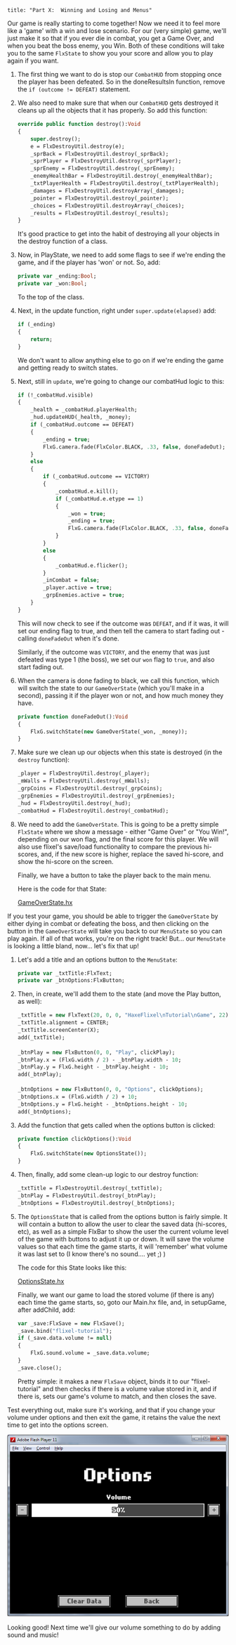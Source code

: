 ```
title: "Part X:  Winning and Losing and Menus"
```

Our game is really starting to come together! Now we need it to feel more like a 'game' with a win and lose scenario. For our (very simple) game, we'll just make it so that if you ever die in combat, you get a Game Over, and when you beat the boss enemy, you Win. Both of these conditions will take you to the same `FlxState` to show you your score and allow you to play again if you want.

1. The first thing we want to do is stop our `CombatHUD` from stopping once the player has been defeated. So in the doneResultsIn function, remove the `if (outcome != DEFEAT)` statement.

2. We also need to make sure that when our `CombatHUD` gets destroyed it cleans up all the objects that it has properly. So add this function:

	```haxe
	override public function destroy():Void
	{
		super.destroy();
		e = FlxDestroyUtil.destroy(e);
		_sprBack = FlxDestroyUtil.destroy(_sprBack);
		_sprPlayer = FlxDestroyUtil.destroy(_sprPlayer);
		_sprEnemy = FlxDestroyUtil.destroy(_sprEnemy);
		_enemyHealthBar = FlxDestroyUtil.destroy(_enemyHealthBar);
		_txtPlayerHealth = FlxDestroyUtil.destroy(_txtPlayerHealth);
		_damages = FlxDestroyUtil.destroyArray(_damages);
		_pointer = FlxDestroyUtil.destroy(_pointer);
		_choices = FlxDestroyUtil.destroyArray(_choices);
		_results = FlxDestroyUtil.destroy(_results);
	}
	```

	It's good practice to get into the habit of destroying all your objects in the destroy function of a class.

3. Now, in PlayState, we need to add some flags to see if we're ending the game, and if the player has 'won' or not. So, add:
	
	```haxe
	private var _ending:Bool;
	private var _won:Bool;
	```

	To the top of the class.

4. Next, in the update function, right under `super.update(elapsed)` add:

	```haxe
	if (_ending)
	{
		return;
	}
	```

	We don't want to allow anything else to go on if we're ending the game and getting ready to switch states.

5. Next, still in `update`, we're going to change our combatHud logic to this:

	```haxe
	if (!_combatHud.visible)
	{
		_health = _combatHud.playerHealth;
		_hud.updateHUD(_health, _money);
		if (_combatHud.outcome == DEFEAT)
		{
			_ending = true;
			FlxG.camera.fade(FlxColor.BLACK, .33, false, doneFadeOut);
		}
		else
		{
			if (_combatHud.outcome == VICTORY)
			{
				_combatHud.e.kill();
				if (_combatHud.e.etype == 1)
				{
					_won = true;
					_ending = true;
					FlxG.camera.fade(FlxColor.BLACK, .33, false, doneFadeOut);
				}
			}
			else 
			{
				_combatHud.e.flicker();
			}
			_inCombat = false;
			_player.active = true;
			_grpEnemies.active = true;
		}
	}
	```

	This will now check to see if the outcome was `DEFEAT`, and if it was, it will set our ending flag to true, and then tell the camera to start fading out - calling `doneFadeOut` when it's done.

	Similarly, if the outcome was `VICTORY`, and the enemy that was just defeated was type 1 (the boss), we set our `won` flag to `true`, and also start fading out.

6. When the camera is done fading to black, we call this function, which will switch the state to our `GameOverState` (which you'll make in a second), passing it if the player won or not, and how much money they have.

	```haxe
	private function doneFadeOut():Void 
	{
		FlxG.switchState(new GameOverState(_won, _money));
	}
	```

7. Make sure we clean up our objects when this state is destroyed (in the `destroy` function):
	
	```haxe
	_player = FlxDestroyUtil.destroy(_player);
	_mWalls = FlxDestroyUtil.destroy(_mWalls);
	_grpCoins = FlxDestroyUtil.destroy(_grpCoins);
	_grpEnemies = FlxDestroyUtil.destroy(_grpEnemies);
	_hud = FlxDestroyUtil.destroy(_hud);
	_combatHud = FlxDestroyUtil.destroy(_combatHud);
	```

8. We need to add the `GameOverState`. This is going to be a pretty simple `FlxState` where we show a message - either "Game Over" or "You Win!", depending on our won flag, and the final score for this player. We will also use flixel's save/load functionality to compare the previous hi-scores, and, if the new score is higher, replace the saved hi-score, and show the hi-score on the screen.

	Finally, we have a button to take the player back to the main menu.

	Here is the code for that State:

	[GameOverState.hx](https://github.com/HaxeFlixel/flixel-demos/blob/master/Tutorials/TurnBasedRPG/source/GameOverState.hx)

If you test your game, you should be able to trigger the `GameOverState` by either dying in combat or defeating the boss, and then clicking on the button in the `GameOverState` will take you back to our `MenuState` so you can play again. If all of that works, you're on the right track! But… our `MenuState` is looking a little bland, now… let's fix that up!

[](../images/04_tutorials/0021.png)

1. Let's add a title and an options button to the `MenuState`:

	```haxe
	private var _txtTitle:FlxText;
	private var _btnOptions:FlxButton;
	```

2. Then, in create, we'll add them to the state (and move the Play button, as well):

	```haxe
	_txtTitle = new FlxText(20, 0, 0, "HaxeFlixel\nTutorial\nGame", 22);
	_txtTitle.alignment = CENTER;
	_txtTitle.screenCenter(X);
	add(_txtTitle);
	
	_btnPlay = new FlxButton(0, 0, "Play", clickPlay);
	_btnPlay.x = (FlxG.width / 2) - _btnPlay.width - 10;
	_btnPlay.y = FlxG.height - _btnPlay.height - 10;
	add(_btnPlay);
	
	_btnOptions = new FlxButton(0, 0, "Options", clickOptions);
	_btnOptions.x = (FlxG.width / 2) + 10;
	_btnOptions.y = FlxG.height - _btnOptions.height - 10;
	add(_btnOptions);
	```

3. Add the function that gets called when the options button is clicked:

	```haxe
	private function clickOptions():Void
	{
		FlxG.switchState(new OptionsState());
	}
	```

4. Then, finally, add some clean-up logic to our destroy function:
	
	```haxe
	_txtTitle = FlxDestroyUtil.destroy(_txtTitle);
	_btnPlay = FlxDestroyUtil.destroy(_btnPlay);
	_btnOptions = FlxDestroyUtil.destroy(_btnOptions);
	```

5. The `OptionsState` that is called from the options button is fairly simple. It will contain a button to allow the user to clear the saved data (hi-scores, etc), as well as a simple FlxBar to show the user the current volume level of the game with buttons to adjust it up or down. It will save the volume values so that each time the game starts, it will 'remember' what volume it was last set to (I know there's no sound…. yet ;) )

	The code for this State looks like this:

	[OptionsState.hx](https://github.com/HaxeFlixel/flixel-demos/blob/master/Tutorials/TurnBasedRPG/source/OptionsState.hx)

	Finally, we want our game to load the stored volume (if there is any) each time the game starts, so, goto our Main.hx file, and, in setupGame, after addChild, add:

	```haxe
	var _save:FlxSave = new FlxSave();
	_save.bind("flixel-tutorial");
	if (_save.data.volume != null)
	{
		FlxG.sound.volume = _save.data.volume;
	}
	_save.close();
	```

	Pretty simple: it makes a new `FlxSave` object, binds it to our "flixel-tutorial" and then checks if there is a volume value stored in it, and if there is, sets our game's volume to match, and then closes the save.

Test everything out, make sure it's working, and that if you change your volume under options and then exit the game, it retains the value the next time to get into the options screen.

![](../images/04_tutorials/0022.png)

Looking good! Next time we'll give our volume something to do by adding sound and music!
